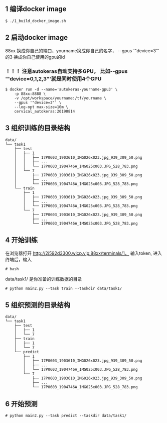 ## 1 编译docker image
```
$ ./1_build_docker_image.sh
```
## 2 启动docker image
88xx 换成你自己的端口，yourname换成你自己的名字，   --gpus '"device=3"' 的3 换成你自己使用的gpu的id
### ！！！ 注意autokeras自动支持多GPU， 比如--gpus '"device=0,1,2,3"'就是同时使用4个GPU
```
$ docker run -d --name='autokeras-yourname-gpu3' \
    -p 88xx:8888 \
    -v /opt/workspace/yourname:/tf/yourname \
    --gpus '"device=3"' \
    --log-opt max-size=10m \
    cervical_autokeras:20190814
```

## 3 组织训练的目录结构
```
data/
└── task1
    ├── test
    │   ├── 1
    │   │   ├── 17P0603_1903610_IMG026x023.jpg_939_309_50.png
    │   │   ├── ...
    │   │   └── 17P0603_1904746A_IMG025x003.JPG_528_783.png
    │   └── 7
    │       ├── 17P0603_1903610_IMG026x023.jpg_939_309_50.png
    │       ├── ...
    │       └── 17P0603_1904746A_IMG025x003.JPG_528_783.png
    └── train
        ├── 1
        │   ├── 17P0603_1903610_IMG026x023.jpg_939_309_50.png
        │   ├── ...
        │   └── 17P0603_1904746A_IMG025x003.JPG_528_783.png
        └── 7
            ├── 17P0603_1903610_IMG026x023.jpg_939_309_50.png
            ├── ...
            └── 17P0603_1904746A_IMG025x003.JPG_528_783.png
```

## 4 开始训练
在浏览器打开  http://2j592d3300.wicp.vip:88xx/terminals/1， 输入token, 进入终端后，输入
```
# bash
```
data/task1/ 是你准备的训练数据的目录
```
# python main2.py --task train --taskdir data/task1/
```

## 5 组织预测的目录结构
```
data/
└── task1
    ├── test
    │   ├── 1
    │   └── 7
    ├── train
    │   ├── 1
    │   └── 7
    └── predict
        ├── 1
        │   ├── 17P0603_1903610_IMG026x023.jpg_939_309_50.png
        │   ├── ...
        │   └── 17P0603_1904746A_IMG025x003.JPG_528_783.png
        └── 7
            ├── 17P0603_1903610_IMG026x023.jpg_939_309_50.png
            ├── ...
            └── 17P0603_1904746A_IMG025x003.JPG_528_783.png
```

## 6 开始预测
```
# python main2.py --task predict --taskdir data/task1/
```
